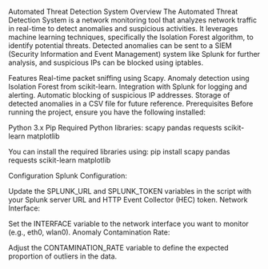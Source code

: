 Automated Threat Detection System
Overview
The Automated Threat Detection System is a network monitoring tool that analyzes network traffic in real-time to detect anomalies and suspicious activities. It leverages machine learning techniques, specifically the Isolation Forest algorithm, to identify potential threats. Detected anomalies can be sent to a SIEM (Security Information and Event Management) system like Splunk for further analysis, and suspicious IPs can be blocked using iptables.

Features
Real-time packet sniffing using Scapy.
Anomaly detection using Isolation Forest from scikit-learn.
Integration with Splunk for logging and alerting.
Automatic blocking of suspicious IP addresses.
Storage of detected anomalies in a CSV file for future reference.
Prerequisites
Before running the project, ensure you have the following installed:

Python 3.x
Pip
Required Python libraries:
scapy
pandas
requests
scikit-learn
matplotlib

You can install the required libraries using:
pip install scapy pandas requests scikit-learn matplotlib

Configuration
Splunk Configuration:

Update the SPLUNK_URL and SPLUNK_TOKEN variables in the script with your Splunk server URL and HTTP Event Collector (HEC) token.
Network Interface:

Set the INTERFACE variable to the network interface you want to monitor (e.g., eth0, wlan0).
Anomaly Contamination Rate:

Adjust the CONTAMINATION_RATE variable to define the expected proportion of outliers in the data.

